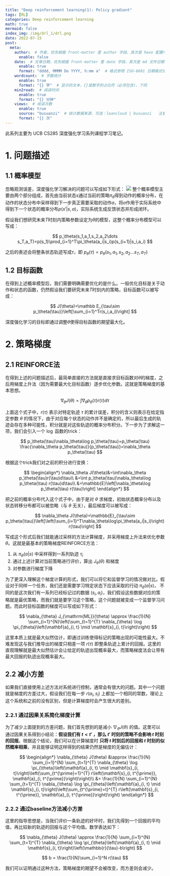 ```yaml
---
title: "Deep reinforcement learning(1): Policy gradient"
tags: [RL]
categories: Deep reinforcement learning
math: true
mermaid: false
index_img: /img/drl_1/drl.png
date: 2022-07-15
post:
  meta:
    author:  # 作者，优先根据 front-matter 里 author 字段，其次是 hexo 配置中 author 值
      enable: false
    date:  # 文章日期，优先根据 front-matter 里 date 字段，其次是 md 文件日期
      enable: true
      format: "dddd, MMMM Do YYYY, h:mm a"  # 格式参照 ISO-8601 日期格式化
    wordcount:  # 字数统计
      enable: true
      format: "{} 字"  # 显示的文本，{}是数字的占位符（必须包含)，下同
    min2read:  # 阅读时间
      enable: true
      format: "{} 分钟"
    views:  # 阅读次数
      enable: true
      source: "busuanzi"  # 统计数据来源，可选：leancloud | busuanzi   注意不蒜子会间歇抽风
      format: "{} 次"
---
```


此系列主要为 UCB CS285 深度强化学习系列课程学习笔记。

# 1. 问题描述
## 1.1 概率模型
忽略观测误差，深度强化学习解决的问题可以写成如下形式：
![](/blog/img/drl_1/model.png)
整个概率模型主要由两个部分组成，首先由当前状态$s$通过当前的策略$\pi_\theta$得到动作的概率分布，在动作的状态分布中采样得到下一步真正需要采取的动作$a$，将$a$作用于实际系统中得到下一个状态的概率分布$p(s'|s,a)$，实际系统生成反馈状态并形成闭环。

假设我们想研究未来$T$时刻内策略参数设定为$\theta$的模型，这整个概率分布模型可以写成：

$$
p_\theta(s_1,a_1,s_2,a_2\dots s_T,a_T)=p(s_1)\prod_{i=1}^T\pi_\theta(a_i|s_i)p(s_{i+1}|s_i,a_i)
$$


之后的表述会将整条状态轨迹写成$\tau$，即 $p_\theta(\tau)=p_\theta(s_1,a_1,s_2,a_2\dots s_T,a_T)$

## 1.2 目标函数
在得到上述概率模型后，我们需要明确需要优化的是什么。一般优化目标是关于动作和状态的函数，仍然假设我们要研究未来$T$时刻内的策略，目标函数可以被写成：

$$
J(\theta)=\mathbb E_{\tau\sim p_\theta(\tau)}\left[\sum_{i=1}^Tr(s_i,a_i)\right]
$$

深度强化学习的目标即通过调整$\theta$使得目标函数的期望最大化。

# 2. 策略梯度
## 2.1 REINFORCE法
在得到上述的问题描述后，最简单直接的方法就是直接求目标函数对$\theta$的梯度，之后用梯度上升法（因为需要最大化目标函数）逐步优化参数。这就是策略梯度的基本思想。

$$\nabla_\theta J(\theta)=\int\nabla_\theta p_\theta(\tau)r(\tau)d\tau$$

上面这个式子中，$r(\tau)$ 表示对特定轨迹 $\tau$ 的累计误差，积分的含义则表示在给定指定参数 $\theta$ 的情况下，由于对应每个状态的动作并不是确定的，所以最后生成的轨迹会存在多种可能性，积分就是对这些轨迹的概率分布积分。下一步为了求解这一项，我们会引入一个 $\log$ 函数的trick：


$$
p_\theta(\tau)\nabla_\theta\log p_\theta(\tau)=p_\theta(\tau)  \frac{\nabla_\theta p_\theta(\tau)}{p_\theta(\tau)}=\nabla_\theta p_\theta(\tau)
$$


根据这个trick我们对之前的积分进行变换：


$$
\begin{align*}
  \nabla_\theta J(\theta)&=\int\nabla_\theta p_\theta(\tau)r(\tau)d\tau\\
  &=\int p_\theta(\tau)\nabla_\theta\log p_\theta(\tau) r(\tau)d\tau\\
  &=\mathbb{E}\left[\nabla_\theta\log p_\theta(\tau) r(\tau)\right]
\end{align*}
$$


把之前的概率分布代入这个式子中，由于是对 $\theta$ 求梯度，初始状态概率分布以及状态转移分布都可以被忽略（与 $\theta$ 无关），最后梯度可以被写成：


$$
\nabla_\theta J(\theta)=\mathbb{E}_{\tau\sim p_\theta(\tau)}\left[\left(\sum_{i=1}^T\nabla_\theta\log\pi_\theta(a_i|s_i)\right) r(\tau)\right]
$$


写成这个形式后我们就能通过采样的方法计算梯度，并采用梯度上升法来优化参数 $\theta$。这就是最基本的策略梯度REINFORCE方法：

1. 从 $\pi_\theta(a|s)$ 中采样得到一系列轨迹 $\tau_i$
2. 通过上述计算对当前策略进行评价，算出 $J_\theta(\theta)$ 和梯度
3. 对参数进行梯度下降

为了更深入理解这个梯度计算的形式，我们可以将它和监督学习的情况做对比。假设对于同样一个任务，我们还是需要学习特定状态下应该采取的行动 $\pi_\theta(a|s)$， 不同的是这次我们有一系列已经标记过的数据 $(s_i,a_i)$，我们假设这些数据对应的策略就是最优策略，而我们就是要学习这个策略，这个问题就被变成一个监督学习问题。而此时目标函数的梯度可以写成如下形式：


$$
\nabla_{\theta} J_{\mathrm{ML}}(\theta) \approx \frac{1}{N} \sum_{i=1}^{N}\left(\sum_{t=1}^{T} \nabla_{\theta} \log \pi_{\theta}\left(\mathbf{a}_{i, t} \mid \mathbf{s}_{i, t}\right)\right)
$$


这里本质上就是最大似然估计，即通过训练使得标记的策略出现的可能性最大。不难发现这与我们推导出的梯度只相差一项 $r(\tau)$ 即整条轨迹上累计的回报。这里的直观理解就是最大似然估计会让给定的轨迹出现概率最大，而策略梯度法会让带有最大回报的轨迹出现概率最大。

## 2.2 减小方差
如果我们直接使用上述方法对系统进行控制，通常会有很大的问题。其中一个问题就是梯度的方差过大，假设我们在每一步 $r(a_i,s_i)$ 上都加一个相同的常数，理论上这个系统和之前的没有区别，但是计算梯度时会产生很大的差别。



### 2.2.1 通过因果关系简化梯度计算
为了减少上面提到的方差问题，我们首先想到的是减小 $\nabla_\theta J(\theta)$ 的值。这里可以通过因果关系得到小结论：**假设我们有 $t<t'$ ，那么 $t'$ 时刻的策略不会影响 $t$ 时刻的回报**。根据这个结论，我们可以在计算梯度时 **只将 $t$ 时刻后的回报和 $t$ 时刻的似然概率相乘**，并且能够证明这样得到的结果仍然是梯度的无偏估计：


$$
\begin{align*}
  \nabla_{\theta} J(\theta) &\approx \frac{1}{N} \sum_{i=1}^{N} \sum_{t=1}^{T} \nabla_{\theta} \log \pi_{\theta}\left(\mathbf{a}_{i, t} \mid \mathbf{s}_{i, t}\right)\left(\sum_{t^{\prime}=1}^{T} r\left(\mathbf{s}_{i, t^{\prime}}, \mathbf{a}_{i, t^{\prime}}\right)\right)\\
  &= \frac{1}{N} \sum_{i=1}^{N} \sum_{t=1}^{T} \nabla_{\theta} \log \pi_{\theta}\left(\mathbf{a}_{i, t} \mid \mathbf{s}_{i, t}\right)\left(\sum_{t^{\prime}=t}^{T} r\left(\mathbf{s}_{i, t^{\prime}}, \mathbf{a}_{i, t^{\prime}}\right)\right)
\end{align*}
$$


### 2.2.2 通过baseline方法减小方差
这里的指导思想是，当我们评价一条轨迹的好坏时，我们先得到一个回报的平均值，再比较新的轨迹的回报与这个平均值。数学表达如下：

$$
\nabla_{\theta} J(\theta) \approx \frac{1}{N} \sum_{i=1}^{N} \sum_{t=1}^{T} \nabla_{\theta} \log \pi_{\theta}\left(\mathbf{a}_{i, t} \mid \mathbf{s}_{i, t}\right)\left(\mathbb{r}(\tau)-b\right)
$$


$$
b = \frac{1}{N}\sum_{i=1}^N r(\tau)
$$


我们可以证明通过这种方法，策略梯度的期望不会被改变，而方差则会减少。

